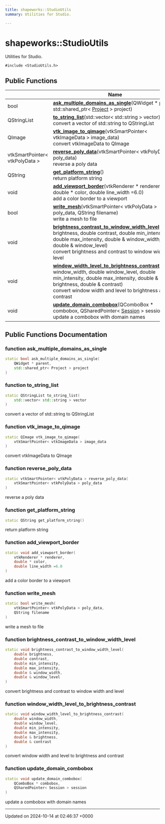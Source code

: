 ```yaml
---
title: shapeworks::StudioUtils
summary: Utilities for Studio. 

---
```


# shapeworks::StudioUtils



Utilities for Studio. 


`#include <StudioUtils.h>`

## Public Functions

|                | Name           |
| -------------- | -------------- |
| bool | **[ask_multiple_domains_as_single](../Classes/classshapeworks_1_1StudioUtils.md#function-ask-multiple-domains-as-single)**(QWidget * parent, std::shared_ptr< [Project](../Classes/classshapeworks_1_1Project.md) > project) |
| QStringList | **[to_string_list](../Classes/classshapeworks_1_1StudioUtils.md#function-to-string-list)**(std::vector< std::string > vector)<br>convert a vector of std::string to QStringList  |
| QImage | **[vtk_image_to_qimage](../Classes/classshapeworks_1_1StudioUtils.md#function-vtk-image-to-qimage)**(vtkSmartPointer< vtkImageData > image_data)<br>convert vtkImageData to QImage  |
| vtkSmartPointer< vtkPolyData > | **[reverse_poly_data](../Classes/classshapeworks_1_1StudioUtils.md#function-reverse-poly-data)**(vtkSmartPointer< vtkPolyData > poly_data)<br>reverse a poly data  |
| QString | **[get_platform_string](../Classes/classshapeworks_1_1StudioUtils.md#function-get-platform-string)**()<br>return platform string  |
| void | **[add_viewport_border](../Classes/classshapeworks_1_1StudioUtils.md#function-add-viewport-border)**(vtkRenderer * renderer, double * color, double line_width =6.0)<br>add a color border to a viewport  |
| bool | **[write_mesh](../Classes/classshapeworks_1_1StudioUtils.md#function-write-mesh)**(vtkSmartPointer< vtkPolyData > poly_data, QString filename)<br>write a mesh to file  |
| void | **[brightness_contrast_to_window_width_level](../Classes/classshapeworks_1_1StudioUtils.md#function-brightness-contrast-to-window-width-level)**(double brightness, double contrast, double min_intensity, double max_intensity, double & window_width, double & window_level)<br>convert brightness and contrast to window width and level  |
| void | **[window_width_level_to_brightness_contrast](../Classes/classshapeworks_1_1StudioUtils.md#function-window-width-level-to-brightness-contrast)**(double window_width, double window_level, double min_intensity, double max_intensity, double & brightness, double & contrast)<br>convert window width and level to brightness and contrast  |
| void | **[update_domain_combobox](../Classes/classshapeworks_1_1StudioUtils.md#function-update-domain-combobox)**(QComboBox * combobox, QSharedPointer< [Session](../Classes/classshapeworks_1_1Session.md) > session)<br>update a combobox with domain names  |

## Public Functions Documentation

### function ask_multiple_domains_as_single

```cpp
static bool ask_multiple_domains_as_single(
    QWidget * parent,
    std::shared_ptr< Project > project
)
```


### function to_string_list

```cpp
static QStringList to_string_list(
    std::vector< std::string > vector
)
```

convert a vector of std::string to QStringList 

### function vtk_image_to_qimage

```cpp
static QImage vtk_image_to_qimage(
    vtkSmartPointer< vtkImageData > image_data
)
```

convert vtkImageData to QImage 

### function reverse_poly_data

```cpp
static vtkSmartPointer< vtkPolyData > reverse_poly_data(
    vtkSmartPointer< vtkPolyData > poly_data
)
```

reverse a poly data 

### function get_platform_string

```cpp
static QString get_platform_string()
```

return platform string 

### function add_viewport_border

```cpp
static void add_viewport_border(
    vtkRenderer * renderer,
    double * color,
    double line_width =6.0
)
```

add a color border to a viewport 

### function write_mesh

```cpp
static bool write_mesh(
    vtkSmartPointer< vtkPolyData > poly_data,
    QString filename
)
```

write a mesh to file 

### function brightness_contrast_to_window_width_level

```cpp
static void brightness_contrast_to_window_width_level(
    double brightness,
    double contrast,
    double min_intensity,
    double max_intensity,
    double & window_width,
    double & window_level
)
```

convert brightness and contrast to window width and level 

### function window_width_level_to_brightness_contrast

```cpp
static void window_width_level_to_brightness_contrast(
    double window_width,
    double window_level,
    double min_intensity,
    double max_intensity,
    double & brightness,
    double & contrast
)
```

convert window width and level to brightness and contrast 

### function update_domain_combobox

```cpp
static void update_domain_combobox(
    QComboBox * combobox,
    QSharedPointer< Session > session
)
```

update a combobox with domain names 

-------------------------------

Updated on 2024-10-14 at 02:46:37 +0000